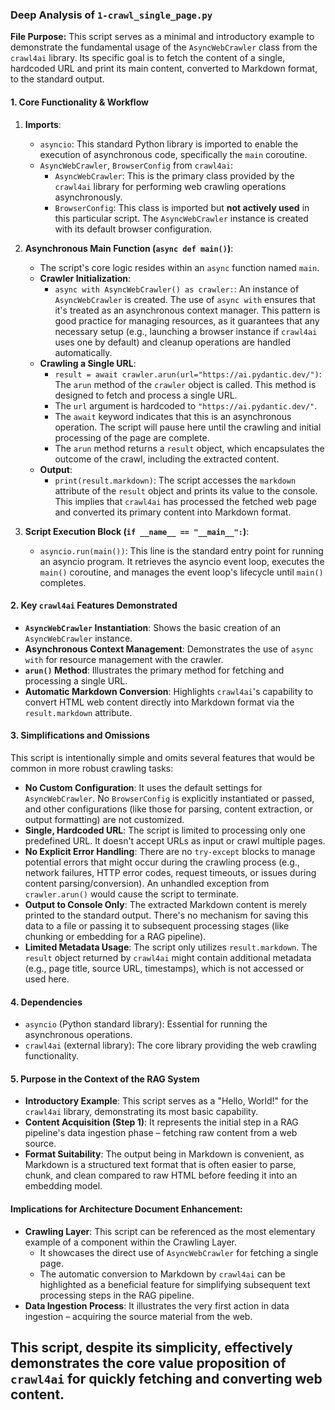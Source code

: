 ### Deep Analysis of `1-crawl_single_page.py`

**File Purpose:** This script serves as a minimal and introductory example to demonstrate the fundamental usage of the `AsyncWebCrawler` class from the `crawl4ai` library. Its specific goal is to fetch the content of a single, hardcoded URL and print its main content, converted to Markdown format, to the standard output.

#### 1. Core Functionality & Workflow

1.  **Imports**:
    *   `asyncio`: This standard Python library is imported to enable the execution of asynchronous code, specifically the `main` coroutine.
    *   `AsyncWebCrawler`, `BrowserConfig` from `crawl4ai`:
        *   `AsyncWebCrawler`: This is the primary class provided by the `crawl4ai` library for performing web crawling operations asynchronously.
        *   `BrowserConfig`: This class is imported but **not actively used** in this particular script. The `AsyncWebCrawler` instance is created with its default browser configuration.

2.  **Asynchronous Main Function (`async def main()`)**:
    *   The script's core logic resides within an `async` function named `main`.
    *   **Crawler Initialization**:
        *   `async with AsyncWebCrawler() as crawler:`: An instance of `AsyncWebCrawler` is created. The use of `async with` ensures that it's treated as an asynchronous context manager. This pattern is good practice for managing resources, as it guarantees that any necessary setup (e.g., launching a browser instance if `crawl4ai` uses one by default) and cleanup operations are handled automatically.
    *   **Crawling a Single URL**:
        *   `result = await crawler.arun(url="https://ai.pydantic.dev/")`: The `arun` method of the `crawler` object is called. This method is designed to fetch and process a single URL.
        *   The `url` argument is hardcoded to `"https://ai.pydantic.dev/"`.
        *   The `await` keyword indicates that this is an asynchronous operation. The script will pause here until the crawling and initial processing of the page are complete.
        *   The `arun` method returns a `result` object, which encapsulates the outcome of the crawl, including the extracted content.
    *   **Output**:
        *   `print(result.markdown)`: The script accesses the `markdown` attribute of the `result` object and prints its value to the console. This implies that `crawl4ai` has processed the fetched web page and converted its primary content into Markdown format.

3.  **Script Execution Block (`if __name__ == "__main__":`)**:
    *   `asyncio.run(main())`: This line is the standard entry point for running an asyncio program. It retrieves the asyncio event loop, executes the `main()` coroutine, and manages the event loop's lifecycle until `main()` completes.

#### 2. Key `crawl4ai` Features Demonstrated

*   **`AsyncWebCrawler` Instantiation**: Shows the basic creation of an `AsyncWebCrawler` instance.
*   **Asynchronous Context Management**: Demonstrates the use of `async with` for resource management with the crawler.
*   **`arun()` Method**: Illustrates the primary method for fetching and processing a single URL.
*   **Automatic Markdown Conversion**: Highlights `crawl4ai`'s capability to convert HTML web content directly into Markdown format via the `result.markdown` attribute.

#### 3. Simplifications and Omissions

This script is intentionally simple and omits several features that would be common in more robust crawling tasks:

*   **No Custom Configuration**: It uses the default settings for `AsyncWebCrawler`. No `BrowserConfig` is explicitly instantiated or passed, and other configurations (like those for parsing, content extraction, or output formatting) are not customized.
*   **Single, Hardcoded URL**: The script is limited to processing only one predefined URL. It doesn't accept URLs as input or crawl multiple pages.
*   **No Explicit Error Handling**: There are no `try-except` blocks to manage potential errors that might occur during the crawling process (e.g., network failures, HTTP error codes, request timeouts, or issues during content parsing/conversion). An unhandled exception from `crawler.arun()` would cause the script to terminate.
*   **Output to Console Only**: The extracted Markdown content is merely printed to the standard output. There's no mechanism for saving this data to a file or passing it to subsequent processing stages (like chunking or embedding for a RAG pipeline).
*   **Limited Metadata Usage**: The script only utilizes `result.markdown`. The `result` object returned by `crawl4ai` might contain additional metadata (e.g., page title, source URL, timestamps), which is not accessed or used here.

#### 4. Dependencies

*   `asyncio` (Python standard library): Essential for running the asynchronous operations.
*   `crawl4ai` (external library): The core library providing the web crawling functionality.

#### 5. Purpose in the Context of the RAG System

*   **Introductory Example**: This script serves as a "Hello, World!" for the `crawl4ai` library, demonstrating its most basic capability.
*   **Content Acquisition (Step 1)**: It represents the initial step in a RAG pipeline's data ingestion phase – fetching raw content from a web source.
*   **Format Suitability**: The output being in Markdown is convenient, as Markdown is a structured text format that is often easier to parse, chunk, and clean compared to raw HTML before feeding it into an embedding model.

#### Implications for Architecture Document Enhancement:

*   **Crawling Layer**: This script can be referenced as the most elementary example of a component within the Crawling Layer.
    *   It showcases the direct use of `AsyncWebCrawler` for fetching a single page.
    *   The automatic conversion to Markdown by `crawl4ai` can be highlighted as a beneficial feature for simplifying subsequent text processing steps in the RAG pipeline.
*   **Data Ingestion Process**: It illustrates the very first action in data ingestion – acquiring the source material from the web.

This script, despite its simplicity, effectively demonstrates the core value proposition of `crawl4ai` for quickly fetching and converting web content.
---
